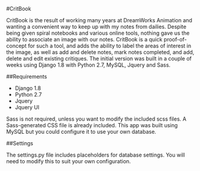 #CritBook

CritBook is the result of working many years at DreamWorks Animation and wanting a convenient way to keep up with my notes from dailies. Despite being given spiral notebooks and various online tools, nothing gave us the ability to associate an image with our notes. CritBook is a quick proof-of-concept for such a tool, and adds the ability to label the areas of interest in the image, as well as add and delete notes, mark notes completed, and add, delete and edit existing critiques. The initial version was built in a couple of weeks using Django 1.8 with Python 2.7, MySQL, Jquery and Sass.

##Requirements

* Django 1.8
* Python 2.7
* Jquery
* Jquery UI

Sass is not required, unless you want to modify the included scss files. A Sass-generated CSS file is already included. This app
was built using MySQL but you could configure it to use your own database.

##Settings

The settings.py file includes placeholders for database settings. You will need to modify this to suit your own configuration.
